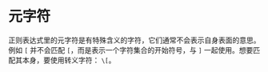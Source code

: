 # 元字符

正则表达式里的元字符是有特殊含义的字符，它们通常不会表示自身表面的意思。例如 `[` 并不会匹配 `[`，而是表示一个字符集合的开始符号，与 `]` 一起使用。想要匹配其本身，要使用转义字符： `\[`。
